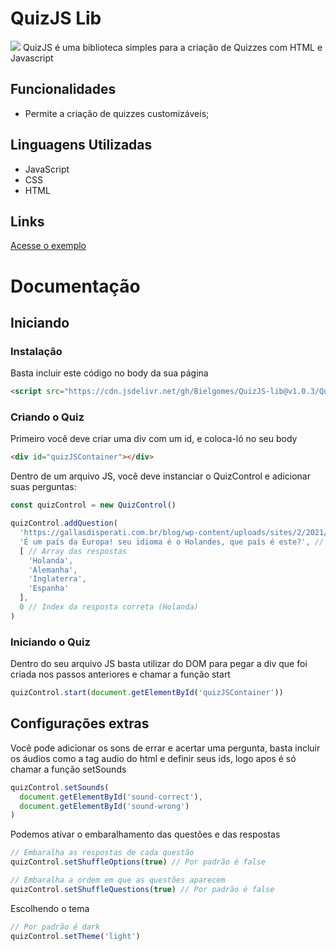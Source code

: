 # QuizJS Lib
<img src="https://i.imgur.com/8iH76R0.gif">
QuizJS é uma biblioteca simples para a criação de Quizzes com HTML e Javascript

## Funcionalidades
- Permite a criação de quizzes customizáveis;

## Linguagens Utilizadas
- JavaScript
- CSS
- HTML

## Links
<a href="https://bielgomes.github.io/QuizJS-lib/">Acesse o exemplo</a>

# Documentação

## Iniciando

### Instalação
Basta incluir este código no body da sua página

```html
<script src="https://cdn.jsdelivr.net/gh/Bielgomes/QuizJS-lib@v1.0.3/QuizJS-Lib/dist/QuizJS.js"></script>
```

### Criando o Quiz
Primeiro você deve criar uma div com um id, e coloca-ló no seu body
```html
<div id="quizJSContainer"></div>
```
Dentro de um arquivo JS, você deve instanciar o QuizControl e adicionar suas perguntas:
```js
const quizControl = new QuizControl()

quizControl.addQuestion(
  'https://gallasdisperati.com.br/blog/wp-content/uploads/sites/2/2021/12/capital-da-holanda-2.jpg', // Imagem
  'É um país da Europa! seu idioma é o Holandes, que país é este?', // Pergunta
  [ // Array das respostas
    'Holanda',
    'Alemanha',
    'Inglaterra',
    'Espanha'
  ],
  0 // Index da resposta correta (Holanda)
)
```

### Iniciando o Quiz
Dentro do seu arquivo JS basta utilizar do DOM para pegar a div que foi criada nos passos anteriores e chamar a função start
```js
quizControl.start(document.getElementById('quizJSContainer'))
```

## Configurações extras
Você pode adicionar os sons de errar e acertar uma pergunta, basta incluir os áudios como a tag audio do html e definir seus ids, logo apos é só chamar a função setSounds
```js
quizControl.setSounds(
  document.getElementById('sound-correct'),
  document.getElementById('sound-wrong')
)
```

Podemos ativar o embaralhamento das questões e das respostas
```js
// Embaralha as respostas de cada questão
quizControl.setShuffleOptions(true) // Por padrão é false

// Embaralha a ordem em que as questões aparecem
quizControl.setShuffleQuestions(true) // Por padrão é false
```

Escolhendo o tema
```js
// Por padrão é dark
quizControl.setTheme('light')
```
